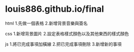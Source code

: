 # louis886.github.io/final

html
1.先做一個表格
2.新增背景音樂與簽名

css
1.新增背景圖片
2.設定表格樣式顏色以及其他東西的樣式顏色

js
1.將已完成事項加橫線
2.把已完成事項刪除
3.新增新的事項
